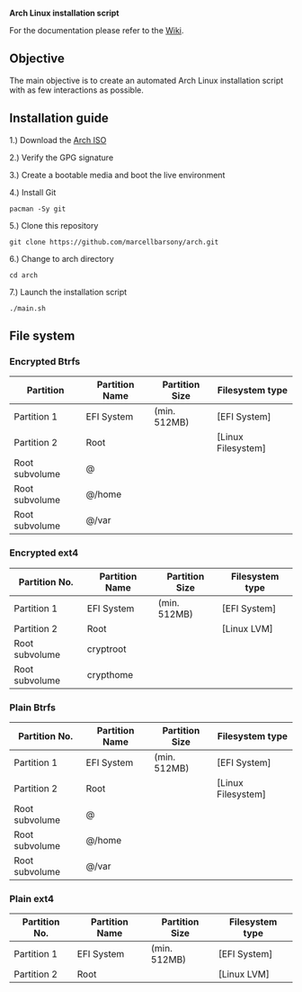 **Arch Linux installation script**

For the documentation please refer to the [Wiki](https://github.com/marcellbarsony/arch/wiki "Wiki - Installation script").

## Objective

The main objective is to create an automated Arch Linux installation script with as few interactions as possible.

## Installation guide

1.) Download the [Arch ISO](https://archlinux.org/download/)

2.) Verify the GPG signature

3.) Create a bootable media and boot the live environment

4.) Install Git
```
pacman -Sy git
```
5.) Clone this repository
```
git clone https://github.com/marcellbarsony/arch.git
```
6.) Change to arch directory
```
cd arch
```
7.) Launch the installation script
```
./main.sh
```

## File system

### Encrypted Btrfs

| Partition      | Partition Name | Partition Size | Filesystem type    |
| -------------- | -------------- | -------------- | ------------------ |
| Partition 1    | EFI System     | (min. 512MB)   | [EFI System]       |
| Partition 2    | Root           |                | [Linux Filesystem] |
| Root subvolume | @              |                |                    |
| Root subvolume | @/home         |                |                    |
| Root subvolume | @/var          |                |                    |

### Encrypted ext4

| Partition No.  | Partition Name | Partition Size | Filesystem type  |
| -------------- | -------------- | -------------- | ---------------- |
| Partition 1    | EFI System     | (min. 512MB)   | [EFI System]     |
| Partition 2    | Root           |                | [Linux LVM]      |
| Root subvolume | cryptroot      |                |                  |
| Root subvolume | crypthome      |                |                  |

### Plain Btrfs

| Partition No.  | Partition Name | Partition Size | Filesystem type    |
| -------------- | -------------- | -------------- | ------------------ |
| Partition 1    | EFI System     | (min. 512MB)   | [EFI System]       |
| Partition 2    | Root           |                | [Linux Filesystem] |
| Root subvolume | @              |                |                    |
| Root subvolume | @/home         |                |                    |
| Root subvolume | @/var          |                |                    |

### Plain ext4

| Partition No. | Partition Name | Partition Size | Filesystem type  |
| ------------- | -------------- | -------------- | ---------------- |
| Partition 1   | EFI System     | (min. 512MB)   | [EFI System]     |
| Partition 2   | Root           |                | [Linux LVM]      |
